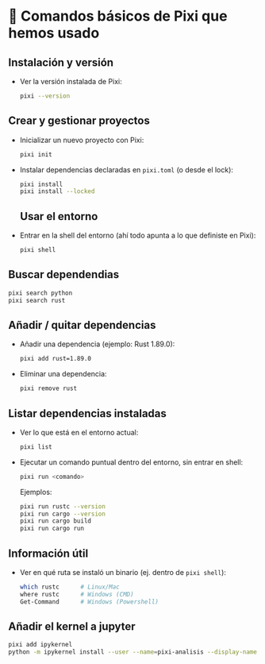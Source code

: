 # 📌 Comandos básicos de Pixi que hemos usado

## Instalación y versión
- Ver la versión instalada de Pixi:
  ```bash
  pixi --version
  ```

## Crear y gestionar proyectos
- Inicializar un nuevo proyecto con Pixi:
  ```bash
  pixi init
  ```
- Instalar dependencias declaradas en `pixi.toml` (o desde el lock):
  ```bash
  pixi install
  pixi install --locked
  ```

  ## Usar el entorno
- Entrar en la shell del entorno (ahí todo apunta a lo que definiste en Pixi):
  ```bash
  pixi shell
  ```

## Buscar dependendias
```bash
pixi search python
pixi search rust
```

## Añadir / quitar dependencias
- Añadir una dependencia (ejemplo: Rust 1.89.0):
  ```bash
  pixi add rust=1.89.0
  ```
- Eliminar una dependencia:
  ```bash
  pixi remove rust
  ```

## Listar dependencias instaladas
- Ver lo que está en el entorno actual:
  ```bash
  pixi list
  ```

- Ejecutar un comando puntual dentro del entorno, sin entrar en shell:
  ```bash
  pixi run <comando>
  ```
  Ejemplos:
  ```bash
  pixi run rustc --version
  pixi run cargo --version
  pixi run cargo build
  pixi run cargo run
  ```

## Información útil
- Ver en qué ruta se instaló un binario (ej. dentro de `pixi shell`):
  ```bash
  which rustc      # Linux/Mac
  where rustc      # Windows (CMD)
  Get-Command      # Windows (Powershell)
  ```

## Añadir el kernel a jupyter
```bash
pixi add ipykernel
python -m ipykernel install --user --name=pixi-analisis --display-name "<Nombre del Kernel>"
```
